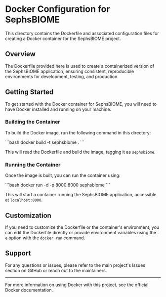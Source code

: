 # Docker Configuration for SephsBIOME

This directory contains the Dockerfile and associated configuration files for creating a Docker container for the SephsBIOME project.

## Overview

The Dockerfile provided here is used to create a containerized version of the SephsBIOME application, ensuring consistent, reproducible environments for development, testing, and production.

## Getting Started

To get started with the Docker container for SephsBIOME, you will need to have Docker installed and running on your machine.

### Building the Container

To build the Docker image, run the following command in this directory:

\`\`\`bash
docker build -t sephsbiome .
\`\`\`

This will read the Dockerfile and build the image, tagging it as `sephsbiome`.

### Running the Container

Once the image is built, you can run the container using:

\`\`\`bash
docker run -d -p 8000:8000 sephsbiome
\`\`\`

This will start a container running the SephsBIOME application, accessible at `localhost:8000`.

## Customization

If you need to customize the Dockerfile or the container's environment, you can edit the Dockerfile directly or provide environment variables using the `-e` option with the `docker run` command.

## Support

For any questions or issues, please refer to the main project's Issues section on GitHub or reach out to the maintainers.

---

For more information on using Docker with this project, see the official Docker documentation.
